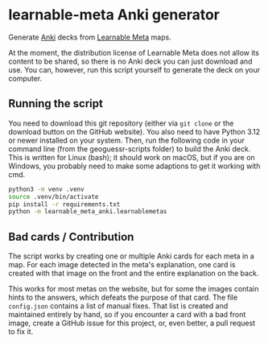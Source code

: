 # learnable-meta Anki generator

Generate [Anki](https://apps.ankiweb.net/) decks from [Learnable Meta](https://geometa-web.pages.dev/) maps.

At the moment, the distribution license of Learnable Meta does not allow its content to be shared, so there is no Anki
deck you can just download and use.
You can, however, run this script yourself to generate the deck on your computer.

## Running the script

You need to download this git repository (either via `git clone` or the download button on the GitHub website).
You also need to have Python 3.12 or newer installed on your system.
Then, run the following code in your command line (from the geoguessr-scripts folder) to build the Anki deck.
This is written for Linux (bash); it should work on macOS, but if you are on Windows, you probably need to make some
adaptions to get it working with cmd.

```bash
python3 -m venv .venv
source .venv/bin/activate
pip install -r requirements.txt
python -m learnable_meta_anki.learnablemetas
```

## Bad cards / Contribution

The script works by creating one or multiple Anki cards for each meta in a map.
For each image detected in the meta's explanation, one card is created with that image on the front and the entire
explanation on the back.

This works for most metas on the website, but for some the images contain hints to the answers, which defeats the
purpose of that card.
The file `config.json` contains a list of manual fixes.
That list is created and maintained entirely by hand, so if you encounter a card with a bad front image, create a GitHub
issue for this project, or, even better, a pull request to fix it.